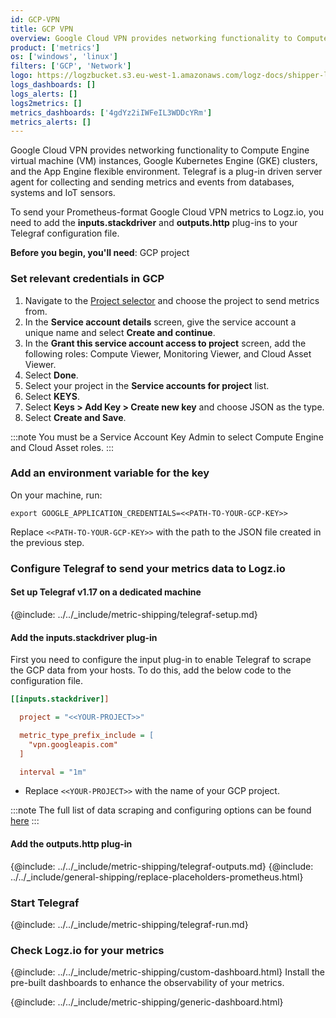 ```yaml
---
id: GCP-VPN
title: GCP VPN
overview: Google Cloud VPN provides networking functionality to Compute Engine virtual machine (VM) instances, Google Kubernetes Engine (GKE) clusters, and the App Engine flexible environment. Telegraf is a plug-in driven server agent for collecting and sending metrics and events from databases, systems and IoT sensors.
product: ['metrics']
os: ['windows', 'linux']
filters: ['GCP', 'Network']
logo: https://logzbucket.s3.eu-west-1.amazonaws.com/logz-docs/shipper-logos/aws-vpn.png
logs_dashboards: []
logs_alerts: []
logs2metrics: []
metrics_dashboards: ['4gdYz2iIWFeIL3WDDcYRm']
metrics_alerts: []
---
```



Google Cloud VPN provides networking functionality to Compute Engine virtual machine (VM) instances, Google Kubernetes Engine (GKE) clusters, and the App Engine flexible environment. Telegraf is a plug-in driven server agent for collecting and sending metrics and events from databases, systems and IoT sensors.

To send your Prometheus-format Google Cloud VPN metrics to Logz.io, you need to add the **inputs.stackdriver** and **outputs.http** plug-ins to your Telegraf configuration file.


<!-- logzio-inject:install:grafana:dashboards ids=["4gdYz2iIWFeIL3WDDcYRm"] -->


**Before you begin, you'll need**:
 GCP project

 

### Set relevant credentials in GCP

1. Navigate to the [Project selector](https://console.cloud.google.com/projectselector/iam-admin/serviceaccounts/create) and choose the project to send metrics from.
2. In the **Service account details** screen, give the service account a unique name and select **Create and continue**.
3. In the **Grant this service account access to project** screen, add the following roles: Compute Viewer, Monitoring Viewer, and Cloud Asset Viewer.
4. Select **Done**.
5. Select your project in the **Service accounts for project** list.
6. Select **KEYS**.
7. Select **Keys > Add Key > Create new key** and choose JSON as the type.
8. Select **Create and Save**.

:::note
You must be a Service Account Key Admin to select Compute Engine and Cloud Asset roles.
:::
 

### Add an environment variable for the key


On your machine, run:

```shell
export GOOGLE_APPLICATION_CREDENTIALS=<<PATH-TO-YOUR-GCP-KEY>>
```

Replace `<<PATH-TO-YOUR-GCP-KEY>>` with the path to the JSON file created in the previous step.

### Configure Telegraf to send your metrics data to Logz.io

#### Set up Telegraf v1.17 on a dedicated machine

{@include: ../../_include/metric-shipping/telegraf-setup.md}

#### Add the inputs.stackdriver plug-in

First you need to configure the input plug-in to enable Telegraf to scrape the GCP data from your hosts. To do this, add the below code to the configuration file. 

``` ini
[[inputs.stackdriver]]

  project = "<<YOUR-PROJECT>>"

  metric_type_prefix_include = [
    "vpn.googleapis.com"
  ]

  interval = "1m"
```

* Replace `<<YOUR-PROJECT>>` with the name of your GCP project.

:::note
The full list of data scraping and configuring options can be found [here](https://github.com/influxdata/telegraf/blob/release-1.18/plugins/inputs/stackdriver/README.md)
:::
 

#### Add the outputs.http plug-in
  
{@include: ../../_include/metric-shipping/telegraf-outputs.md}
{@include: ../../_include/general-shipping/replace-placeholders-prometheus.html}

### Start Telegraf

{@include: ../../_include/metric-shipping/telegraf-run.md}  
  
### Check Logz.io for your metrics

{@include: ../../_include/metric-shipping/custom-dashboard.html} Install the pre-built dashboards to enhance the observability of your metrics.

<!-- logzio-inject:install:grafana:dashboards ids=["4gdYz2iIWFeIL3WDDcYRm"] -->

{@include: ../../_include/metric-shipping/generic-dashboard.html}

 

